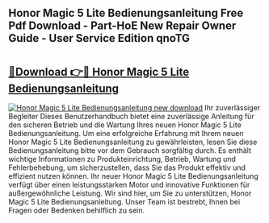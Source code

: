 ## Honor Magic 5 Lite Bedienungsanleitung Free Pdf Download - Part-HoE New Repair Owner Guide - User Service Edition qnoTG

# <h2><a href="http://df5pbhf.blite.top/?on=Honor+Magic+5+Lite+Bedienungsanleitung">🔗Download 👉🔴 Honor Magic 5 Lite Bedienungsanleitung</a></h2>

[![Honor Magic 5 Lite Bedienungsanleitung new download](https://i.imgur.com/lujVjoI.png)](http://df5pbhf.blite.top/?on=Honor+Magic+5+Lite+Bedienungsanleitung)
Ihr zuverlässiger Begleiter Dieses Benutzerhandbuch bietet eine zuverlässige Anleitung für den sicheren Betrieb und die Wartung Ihres neuen Honor Magic 5 Lite Bedienungsanleitung. Um eine erfolgreiche Erfahrung mit Ihrem neuen Honor Magic 5 Lite Bedienungsanleitung zu gewährleisten, lesen Sie diese Bedienungsanleitung bitte vor dem Gebrauch sorgfältig durch. Es enthält wichtige Informationen zu Produkteinrichtung, Betrieb, Wartung und Fehlerbehebung, um sicherzustellen, dass Sie das Produkt effektiv und effizient nutzen können. Ihr neuer Honor Magic 5 Lite Bedienungsanleitung verfügt über einen leistungsstarken Motor und innovative Funktionen für außergewöhnliche Leistung. Wir sind hier, um Sie zu unterstützen, Honor Magic 5 Lite Bedienungsanleitung. Unser Team ist bestrebt, Ihnen bei Fragen oder Bedenken behilflich zu sein.
